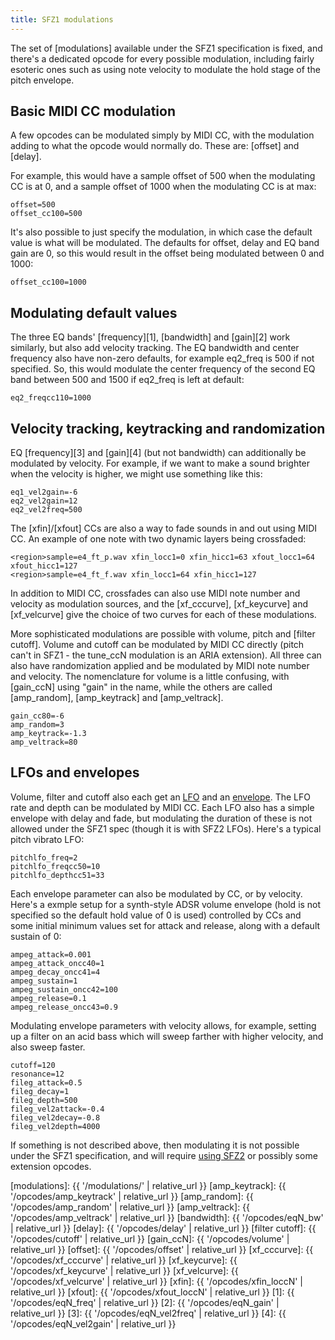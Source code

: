 ```yaml
---
title: SFZ1 modulations
---
```

The set of [modulations] available under the SFZ1 specification is fixed, and
there's a dedicated opcode for every possible modulation, including fairly
esoteric ones such as using note velocity to modulate the hold stage of the
pitch envelope.

## Basic MIDI CC modulation

A few opcodes can be modulated simply by MIDI CC, with the modulation adding
to what the opcode would normally do. These are: [offset] and [delay].

For example, this would have a sample offset of 500 when the modulating CC is
at 0, and a sample offset of 1000 when the modulating CC is at max:

```
offset=500
offset_cc100=500
```

It's also possible to just specify the modulation, in which case the
default value is what will be modulated. The defaults for offset, delay and
EQ band gain are 0, so this would result in the offset being modulated between
0 and 1000:

```
offset_cc100=1000
```

## Modulating default values

The three EQ bands' [frequency][1], [bandwidth] and [gain][2] work similarly,
but also add velocity tracking. The EQ bandwidth and center frequency also have
non-zero defaults,
for example eq2_freq is 500 if not specified. So, this would modulate the center
frequency of the second EQ band between 500 and 1500 if eq2_freq is left at default:

```
eq2_freqcc110=1000
```

## Velocity tracking, keytracking and randomization

EQ [frequency][3] and [gain][4] (but not bandwidth) can additionally be modulated by velocity.
For example, if we want to make a sound brighter when the velocity is higher,
we might use something like this:

```
eq1_vel2gain=-6
eq2_vel2gain=12
eq2_vel2freq=500
```

The [xfin]/[xfout] CCs are also a way to fade sounds in and out using MIDI CC.
An example of one note with two dynamic layers being crossfaded:

```
<region>sample=e4_ft_p.wav xfin_locc1=0 xfin_hicc1=63 xfout_locc1=64 xfout_hicc1=127
<region>sample=e4_ft_f.wav xfin_locc1=64 xfin_hicc1=127
```

In addition to MIDI CC, crossfades can also use MIDI note number and velocity as
modulation sources, and the [xf_cccurve], [xf_keycurve] and [xf_velcurve]
give the choice of two curves for each of these modulations.

More sophisticated modulations are possible with volume,
pitch and [filter cutoff]. Volume and cutoff can be modulated by MIDI CC directly
(pitch can't in SFZ1 - the tune_ccN modulation is an ARIA extension). All three
can also have randomization applied and be modulated by MIDI note number and
velocity. The nomenclature for volume is a little confusing, with [gain_ccN] using
"gain" in the name, while the others are called [amp_random],
[amp_keytrack] and [amp_veltrack].

```
gain_cc80=-6
amp_random=3
amp_keytrack=-1.3
amp_veltrack=80
```

## LFOs and envelopes

Volume, filter and cutoff also each get an [LFO](/modulations/lfo#sfz-1-lfos) and an
[envelope](/modulations/envelope_generators#sfz-1-egs). The LFO rate and
depth can be modulated by MIDI CC. Each LFO also has a simple envelope with
delay and fade, but modulating the duration of these is not allowed under the
SFZ1 spec (though it is with SFZ2 LFOs). Here's a typical pitch vibrato LFO:

```
pitchlfo_freq=2
pitchlfo_freqcc50=10
pitchlfo_depthcc51=33
```

Each envelope parameter can also be modulated by CC, or by velocity. Here's a
exmple setup for a synth-style ADSR volume envelope (hold is not specified so the
default hold value of 0 is used) controlled by CCs and some initial
minimum values set for attack and release, along with a default sustain of 0:

```
ampeg_attack=0.001
ampeg_attack_oncc40=1
ampeg_decay_oncc41=4
ampeg_sustain=1
ampeg_sustain_oncc42=100
ampeg_release=0.1
ampeg_release_oncc43=0.9
```

Modulating envelope parameters with velocity allows, for example, setting up a filter
on an acid bass which will sweep farther with higher velocity, and also sweep faster.

```
cutoff=120
resonance=12
fileg_attack=0.5
fileg_decay=1
fileg_depth=500
fileg_vel2attack=-0.4
fileg_vel2decay=-0.8
fileg_vel2depth=4000
```

If something is not described above, then modulating it is not possible under the
SFZ1 specification, and will require [using SFZ2] or possibly some extension opcodes.


[using SFZ2]:    sfz2_modulations
[modulations]:   {{ '/modulations/' | relative_url }}
[amp_keytrack]:  {{ '/opcodes/amp_keytrack' | relative_url }}
[amp_random]:    {{ '/opcodes/amp_random' | relative_url }}
[amp_veltrack]:  {{ '/opcodes/amp_veltrack' | relative_url }}
[bandwidth]:     {{ '/opcodes/eqN_bw' | relative_url }}
[delay]:         {{ '/opcodes/delay' | relative_url }}
[filter cutoff]: {{ '/opcodes/cutoff' | relative_url }}
[gain_ccN]:      {{ '/opcodes/volume' | relative_url }}
[offset]:        {{ '/opcodes/offset' | relative_url }}
[xf_cccurve]:    {{ '/opcodes/xf_cccurve' | relative_url }}
[xf_keycurve]:   {{ '/opcodes/xf_keycurve' | relative_url }}
[xf_velcurve]:   {{ '/opcodes/xf_velcurve' | relative_url }}
[xfin]:          {{ '/opcodes/xfin_loccN' | relative_url }}
[xfout]:         {{ '/opcodes/xfout_loccN' | relative_url }}
[1]:             {{ '/opcodes/eqN_freq' | relative_url }}
[2]:             {{ '/opcodes/eqN_gain' | relative_url }}
[3]:             {{ '/opcodes/eqN_vel2freq' | relative_url }}
[4]:             {{ '/opcodes/eqN_vel2gain' | relative_url }}
